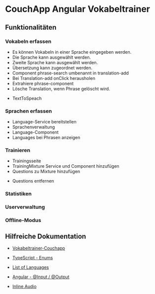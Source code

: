 CouchApp Angular Vokabeltrainer
===============================

## Funktionalitäten

### Vokabeln erfassen

+ Es können Vokabeln in einer Sprache eingegeben werden.
+ Die Sprache kann ausgewählt werden.
+ Zweite Sprache kann ausgewählt werden.
+ Übersetzung kann zugeordnet werden.
+ Component phrase-search umbenannt in translation-add
+ Bei Translation-add onClick herausholen 
+ Extrahiere phrase-component
+ Lösche Translation, wenn Phrase gelöscht wird.
- TextToSpeach

### Sprachen erfassen

+ Language-Service bereitstellen
+ Sprachenverwaltung 
+ Language-Component
+ Languages bei Phrasen anzeigen

### Trainieren

+ Trainingsseite
+ TrainingMixture Service und Component hinzufügen
+ Questions zu Mixture hinzufügen
- Questions entfernen

### Statistiken

### Userverwaltung

### Offline-Modus

## Hilfreiche Dokumentation

- [Vokabeltrainer-Couchapp](http://192.168.1.10:5984/vokabeltrainer/_design/couchapp/index.html)

- [TypeScript - Enums](https://www.typescriptlang.org/docs/handbook/enums.html)
- [List of Languages](https://en.wikipedia.org/wiki/List_of_ISO_639-1_codes)
- [Angular - @Input / @Output](https://angular.io/docs/ts/latest/cookbook/component-communication.html#!#parent-listens-for-child-event)
- [Inline Audio](https://stackoverflow.com/questions/17762763/play-wav-sound-file-encoded-in-base64-with-javascript)
